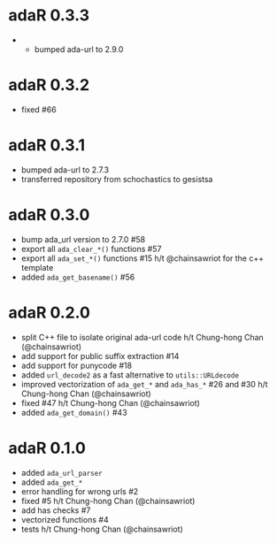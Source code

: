 # adaR 0.3.3

* * bumped ada-url to 2.9.0

# adaR 0.3.2

* fixed #66

# adaR 0.3.1

* bumped ada-url to 2.7.3
* transferred repository from schochastics to gesistsa

# adaR 0.3.0

* bump ada_url version to 2.7.0 #58
* export all `ada_clear_*()` functions #57
* export all `ada_set_*()` functions #15 h/t @chainsawriot for the c++ template
* added `ada_get_basename()` #56

# adaR 0.2.0

* split C++ file to isolate original ada-url code h/t Chung-hong Chan (@chainsawriot)
* add support for public suffix extraction #14
* add support for punycode #18
* added `url_decode2` as a fast alternative to `utils::URLdecode` 
* improved vectorization of `ada_get_*` and `ada_has_*` #26 and #30 h/t
  Chung-hong Chan (@chainsawriot) 
* fixed #47 h/t Chung-hong Chan (@chainsawriot)
* added `ada_get_domain()` #43


# adaR 0.1.0

* added `ada_url_parser`
* added `ada_get_*`
* error handling for wrong urls #2
* fixed #5 h/t Chung-hong Chan (@chainsawriot)
* add has checks #7 
* vectorized functions #4
* tests h/t Chung-hong Chan (@chainsawriot)
